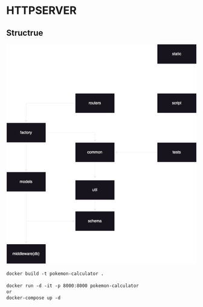 # HTTPSERVER

## Structrue

![](./structure.png)

```
docker build -t pokemon-calculator .

docker run -d -it -p 8000:8000 pokemon-calculator
or
docker-compose up -d
```
